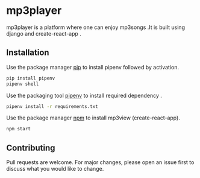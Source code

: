 # mp3player 
mp3player is a platform where one can enjoy mp3songs .It is built using django and create-react-app .

## Installation

Use the package manager [pip](https://pip.pypa.io/en/stable/) to install pipenv followed by activation.


```bash
pip install pipenv
pipenv shell
```
Use the packaging tool [pipenv](https://github.com/pypa/pipenv) to install required dependency .


```bash
pipenv install -r requirements.txt
```

Use the package manager [npm](https://docs.npmjs.com/cli/install) to install mp3view (create-react-app).


```bash
npm start
```


## Contributing
Pull requests are welcome. For major changes, please open an issue first to discuss what you would like to change.
